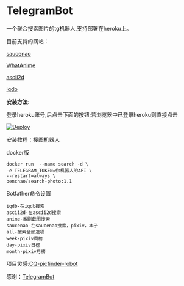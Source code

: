 # TelegramBot

一个聚合搜索图片的tg机器人,支持部署在heroku上。

目前支持的网站：

[saucenao](https://saucenao.com/)

[WhatAnime](https://trace.moe/)

[ascii2d](https://ascii2d.net/)

[iqdb](http://www.iqdb.org/)



**安装方法:**

登录heroku账号,后点击下面的按钮;若浏览器中已登录heroku则直接点击

[![Deploy](https://www.herokucdn.com/deploy/button.svg)](https://heroku.com/deploy)



安装教程：[搜图机器人](http://weinb.top/index.php/2020/06/09/photo/)

docker版

```
docker run  --name search -d \
-e TELEGRAM_TOKEN=你机器人的API \
--restart=always \
benchao/search-photo:1.1

```





Botfather命令设置

```
iqdb-在iqdb搜索
ascii2d-在ascii2d搜索
anime-番剧截图搜索
saucenao-在saucenao搜索，pixiv，本子
all-搜索全部选项
week-pixiv周榜
day-pixiv日榜
month-pixiv月榜
```



项目灵感:[CQ-picfinder-robot](https://github.com/Tsuk1ko/CQ-picfinder-robot)

感谢：[TelegramBot](https://github.com/akashin/TelegramBot)